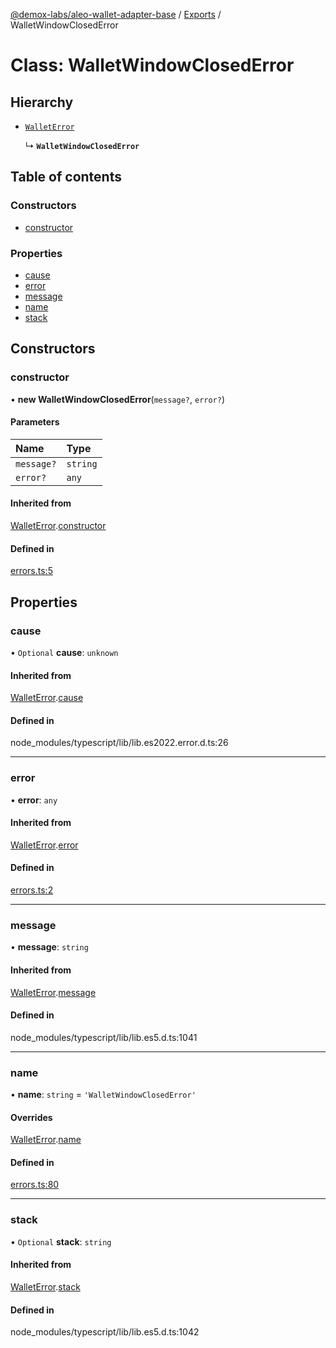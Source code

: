 [@demox-labs/aleo-wallet-adapter-base](../README.md) / [Exports](../modules.md) / WalletWindowClosedError

# Class: WalletWindowClosedError

## Hierarchy

- [`WalletError`](WalletError.md)

  ↳ **`WalletWindowClosedError`**

## Table of contents

### Constructors

- [constructor](WalletWindowClosedError.md#constructor)

### Properties

- [cause](WalletWindowClosedError.md#cause)
- [error](WalletWindowClosedError.md#error)
- [message](WalletWindowClosedError.md#message)
- [name](WalletWindowClosedError.md#name)
- [stack](WalletWindowClosedError.md#stack)

## Constructors

### constructor

• **new WalletWindowClosedError**(`message?`, `error?`)

#### Parameters

| Name | Type |
| :------ | :------ |
| `message?` | `string` |
| `error?` | `any` |

#### Inherited from

[WalletError](WalletError.md).[constructor](WalletError.md#constructor)

#### Defined in

[errors.ts:5](https://github.com/demox-labs/leo-wallet-adapter/blob/21dd6ca/packages/core/base/errors.ts#L5)

## Properties

### cause

• `Optional` **cause**: `unknown`

#### Inherited from

[WalletError](WalletError.md).[cause](WalletError.md#cause)

#### Defined in

node_modules/typescript/lib/lib.es2022.error.d.ts:26

___

### error

• **error**: `any`

#### Inherited from

[WalletError](WalletError.md).[error](WalletError.md#error)

#### Defined in

[errors.ts:2](https://github.com/demox-labs/leo-wallet-adapter/blob/21dd6ca/packages/core/base/errors.ts#L2)

___

### message

• **message**: `string`

#### Inherited from

[WalletError](WalletError.md).[message](WalletError.md#message)

#### Defined in

node_modules/typescript/lib/lib.es5.d.ts:1041

___

### name

• **name**: `string` = `'WalletWindowClosedError'`

#### Overrides

[WalletError](WalletError.md).[name](WalletError.md#name)

#### Defined in

[errors.ts:80](https://github.com/demox-labs/leo-wallet-adapter/blob/21dd6ca/packages/core/base/errors.ts#L80)

___

### stack

• `Optional` **stack**: `string`

#### Inherited from

[WalletError](WalletError.md).[stack](WalletError.md#stack)

#### Defined in

node_modules/typescript/lib/lib.es5.d.ts:1042
